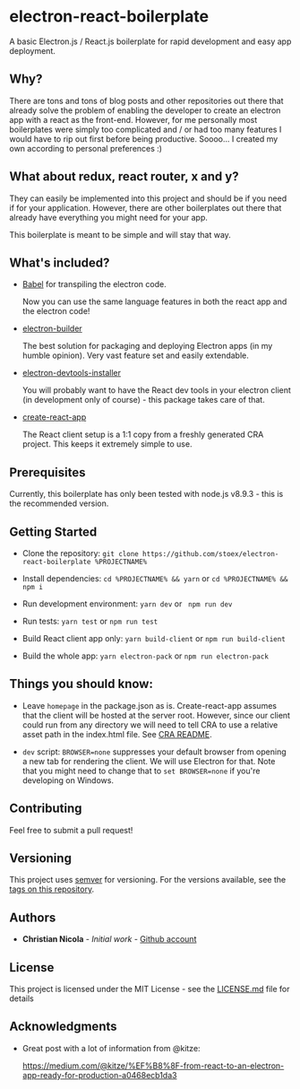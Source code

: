 # electron-react-boilerplate

A basic Electron.js / React.js boilerplate for rapid development and easy app deployment.

## Why?

There are tons and tons of blog posts and other repositories out there that already solve the problem of enabling the developer to create an electron app with a react as the front-end. However, for me personally most boilerplates were simply too complicated and / or had too many features I would have to rip out first before being productive. Soooo... I created my own according to personal preferences :)

## What about redux, react router, x and y?

They can easily be implemented into this project and should be if you need if for your application. However, there are other boilerplates out there that already have everything you might need for your app.

This boilerplate is meant to be simple and will stay that way.

## What's included?

* [Babel](https://babeljs.io/) for transpiling the electron code.

   Now you can use the same language features in both the react app and the electron code!

* [electron-builder](https://www.electron.build/)

  The best solution for packaging and deploying Electron apps (in my humble opinion). Very vast feature set and easily extendable.

* [electron-devtools-installer](https://github.com/MarshallOfSound/electron-devtools-installer)

  You will probably want to have the React dev tools in your electron client (in development only of course) - this package takes care of that.

* [create-react-app](https://github.com/facebook/create-react-app)

  The React client setup is a 1:1 copy from a freshly generated CRA project. This keeps it extremely simple to use. 

## Prerequisites

Currently, this boilerplate has only been tested with node.js v8.9.3 - this is the recommended version.

## Getting Started

* Clone the repository: `git clone https://github.com/stoex/electron-react-boilerplate %PROJECTNAME%`

* Install dependencies: `cd %PROJECTNAME% && yarn` or  `cd %PROJECTNAME% && npm i`

* Run development environment: `yarn dev` or ` npm run dev`

* Run tests: `yarn test` or `npm run test`

* Build React client app only: `yarn build-client` or `npm run build-client`

* Build the whole app: `yarn electron-pack` or `npm run electron-pack`

## Things you should know:

* Leave `homepage` in the package.json as is. Create-react-app assumes that the client will be hosted at the server root. However, since our client could run from any directory we will need to tell CRA to use a relative asset path in the index.html file. 
See [CRA README](https://github.com/facebook/create-react-app/blob/master/packages/react-scripts/template/README.md#building-for-relative-paths).

* `dev` script: `BROWSER=none` suppresses your default browser from opening a new tab for rendering the client. We will use Electron for that. Note that you might need to change that to `set BROWSER=none` if you're developing on Windows. 

## Contributing

Feel free to submit a pull request!

## Versioning

This project uses [semver](http://semver.org/) for versioning. For the versions available, see the [tags on this repository](https://github.com/your/project/tags). 

## Authors

* **Christian Nicola** - *Initial work* - [Github account](https://github.com/stoex)

## License

This project is licensed under the MIT License - see the [LICENSE.md](LICENSE.md) file for details

## Acknowledgments

* Great post with a lot of information from @kitze:

   https://medium.com/@kitze/%EF%B8%8F-from-react-to-an-electron-app-ready-for-production-a0468ecb1da3
